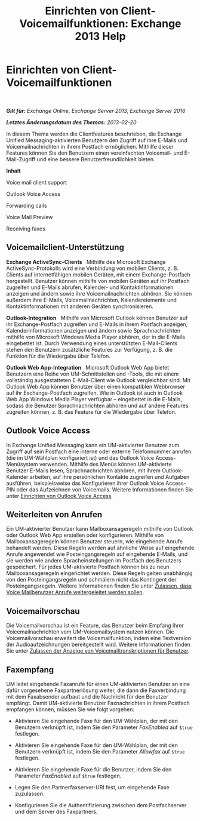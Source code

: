 ﻿---
title: 'Einrichten von Client-Voicemailfunktionen: Exchange 2013 Help'
TOCTitle: Einrichten von Client-Voicemailfunktionen
ms:assetid: 5e661cfd-d34e-4caa-91a5-967bbecb75eb
ms:mtpsurl: https://technet.microsoft.com/de-de/library/JJ673529(v=EXCHG.150)
ms:contentKeyID: 50554825
ms.date: 05/22/2018
mtps_version: v=EXCHG.150
ms.translationtype: MT
---

# Einrichten von Client-Voicemailfunktionen

 

_**Gilt für:** Exchange Online, Exchange Server 2013, Exchange Server 2016_

_**Letztes Änderungsdatum des Themas:** 2013-02-20_

In diesem Thema werden die Clientfeatures beschrieben, die Exchange Unified Messaging-aktivierten Benutzern den Zugriff auf ihre E-Mails und Voicemailnachrichten in ihrem Postfach ermöglichen. Mithilfe dieser Features können Sie den Benutzern einen vereinfachten Voicemail- und E-Mail-Zugriff und eine bessere Benutzerfreundlichkeit bieten.

**Inhalt**

Voice mail client support

Outlook Voice Access

Forwarding calls

Voice Mail Preview

Receiving faxes

## Voicemailclient-Unterstützung

**Exchange ActiveSync-Clients**   Mithilfe des Microsoft Exchange ActiveSync-Protokolls wird eine Verbindung von mobilen Clients, z. B. Clients auf internetfähigen mobilen Geräten, mit einem Exchange-Postfach hergestellt. Benutzer können mithilfe von mobilen Geräten auf ihr Postfach zugreifen und E-Mails abrufen, Kalender- und Kontaktinformationen anzeigen und ändern sowie ihre Voicemailnachrichten abhören. Sie können außerdem ihre E-Mails, Voicemailnachrichten, Kalenderelemente und Kontaktinformationen mit anderen Geräten synchronisieren.

**Outlook-Integration**   Mithilfe von Microsoft Outlook können Benutzer auf ihr Exchange-Postfach zugreifen und E-Mails in ihrem Postfach anzeigen, Kalenderinformationen anzeigen und ändern sowie Sprachnachrichten mithilfe von Microsoft Windows Media Player abhören, der in die E-Mails eingebettet ist. Durch Verwendung eines unterstützten E-Mail-Clients stehen den Benutzern zusätzliche Features zur Verfügung, z. B. die Funktion für die Wiedergabe über Telefon.

**Outlook Web App-Integration**   Microsoft Outlook Web App bietet Benutzern eine Reihe von UM-Schnittstellen und -Tools, die mit einem vollständig ausgestatteten E-Mail-Client wie Outlook vergleichbar sind. Mit Outlook Web App können Benutzer über einen kompatiblen Webbrowser auf ihr Exchange-Postfach zugreifen. Wie in Outlook ist auch in Outlook Web App Windows Media Player verfügbar – eingebettet in die E-Mails, sodass die Benutzer Sprachnachrichten abhören und auf andere Features zugreifen können, z. B. das Feature für die Wiedergabe über Telefon.

## Outlook Voice Access

In Exchange Unified Messaging kann ein UM-aktivierter Benutzer zum Zugriff auf sein Postfach eine interne oder externe Telefonnummer anrufen (die im UM-Wählplan konfiguriert ist) und das Outlook Voice Access-Menüsystem verwenden. Mithilfe des Menüs können UM-aktivierte Benutzer E-Mails lesen, Sprachnachrichten abhören, mit ihrem Outlook-Kalender arbeiten, auf ihre persönlichen Kontakte zugreifen und Aufgaben ausführen, beispielsweise das Konfigurieren ihrer Outlook Voice Access-PIN oder das Aufzeichnen von Voicemails. Weitere Informationen finden Sie unter [Einrichten von Outlook Voice Access](https://technet.microsoft.com/de-de/library/Dd298010(v=EXCHG.150)).

## Weiterleiten von Anrufen

Ein UM-aktivierter Benutzer kann Mailboxansageregeln mithilfe von Outlook oder Outlook Web App erstellen oder konfigurieren. Mithilfe von Mailboxansageregeln können Benutzer steuern, wie eingehende Anrufe behandelt werden. Diese Regeln werden auf ähnliche Weise auf eingehende Anrufe angewendet wie Posteingangsregeln auf eingehende E-Mails, und sie werden wie andere Spracheinstellungen im Postfach des Benutzers gespeichert. Für jedes UM-aktivierte Postfach können bis zu neun Mailboxansageregeln eingerichtet werden. Diese Regeln gelten unabhängig von den Posteingangsregeln und schmälern nicht das Kontingent der Posteingangsregeln. Weitere Informationen finden Sie unter [Zulassen, dass Voice Mailbenutzer Anrufe weitergeleitet werden sollen](allow-voice-mail-users-to-forward-calls-exchange-2013-help.md).

## Voicemailvorschau

Die Voicemailvorschau ist ein Feature, das Benutzer beim Empfang ihrer Voicemailnachrichten vom UM-Voicemailsystem nutzen können. Die Voicemailvorschau erweitert die Voicemailfunktion, indem eine Textversion der Audioaufzeichnungen bereitgestellt wird. Weitere Informationen finden Sie unter [Zulassen der Anzeige von Voicemailtranskriptionen für Benutzer](https://technet.microsoft.com/de-de/library/Ff629381(v=EXCHG.150)).

## Faxempfang

UM leitet eingehende Faxanrufe für einen UM-aktivierten Benutzer an eine dafür vorgesehene Faxpartnerlösung weiter, die dann die Faxverbindung mit dem Faxabsender aufbaut und die Nachricht für den Benutzer empfängt. Damit UM-aktivierte Benutzer Faxnachrichten in ihrem Postfach empfangen können, müssen Sie wie folgt vorgehen:

  - Aktivieren Sie eingehende Faxe für den UM-Wählplan, der mit den Benutzern verknüpft ist, indem Sie den Parameter *FaxEnabled* auf `$true` festlegen.

  - Aktivieren Sie eingehende Faxe für den UM-Wählplan, der mit den Benutzern verknüpft ist, indem Sie den Parameter *Allowfax* auf `$true` festlegen.

  - Aktivieren Sie eingehende Faxe für die Benutzer, indem Sie den Parameter *FaxEnabled* auf `$true` festlegen.

  - Legen Sie den Partnerfaxserver-URI fest, um eingehende Faxe zuzulassen.

  - Konfigurieren Sie die Authentifizierung zwischen dem Postfachserver und dem Server des Faxpartners.

